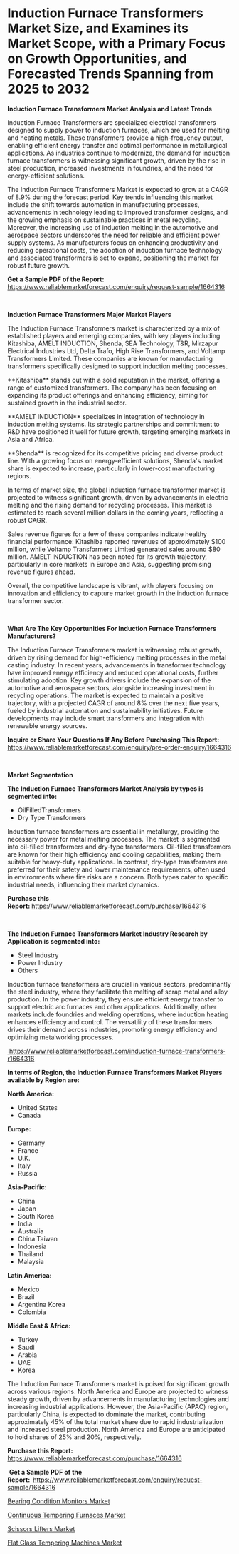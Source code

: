 <p><h1>Induction Furnace Transformers Market Size, and Examines its Market Scope, with a Primary Focus on Growth Opportunities, and Forecasted Trends Spanning from 2025 to 2032</h1></p><p><strong>Induction Furnace Transformers Market Analysis and Latest Trends</strong></p>
<p><p>Induction Furnace Transformers are specialized electrical transformers designed to supply power to induction furnaces, which are used for melting and heating metals. These transformers provide a high-frequency output, enabling efficient energy transfer and optimal performance in metallurgical applications. As industries continue to modernize, the demand for induction furnace transformers is witnessing significant growth, driven by the rise in steel production, increased investments in foundries, and the need for energy-efficient solutions.</p><p>The Induction Furnace Transformers Market is expected to grow at a CAGR of 8.9% during the forecast period. Key trends influencing this market include the shift towards automation in manufacturing processes, advancements in technology leading to improved transformer designs, and the growing emphasis on sustainable practices in metal recycling. Moreover, the increasing use of induction melting in the automotive and aerospace sectors underscores the need for reliable and efficient power supply systems. As manufacturers focus on enhancing productivity and reducing operational costs, the adoption of induction furnace technology and associated transformers is set to expand, positioning the market for robust future growth.</p></p>
<p><strong>Get a Sample PDF of the Report:&nbsp;</strong> <a href="https://www.reliablemarketforecast.com/enquiry/request-sample/1664316?utm_campaign=1167&utm_medium=2&utm_source=Github&utm_content=ia&utm_term=23032025&utm_id=induction-furnace-transformers">https://www.reliablemarketforecast.com/enquiry/request-sample/1664316</a></p>
<p>&nbsp;</p>
<p><strong>Induction Furnace Transformers Major Market Players</strong></p>
<p><p>The Induction Furnace Transformers market is characterized by a mix of established players and emerging companies, with key players including Kitashiba, AMELT INDUCTION, Shenda, SEA Technology, T&R, Mirzapur Electrical Industries Ltd, Delta Trafo, High Rise Transformers, and Voltamp Transformers Limited. These companies are known for manufacturing transformers specifically designed to support induction melting processes.</p><p>**Kitashiba** stands out with a solid reputation in the market, offering a range of customized transformers. The company has been focusing on expanding its product offerings and enhancing efficiency, aiming for sustained growth in the industrial sector.</p><p>**AMELT INDUCTION** specializes in integration of technology in induction melting systems. Its strategic partnerships and commitment to R&D have positioned it well for future growth, targeting emerging markets in Asia and Africa.</p><p>**Shenda** is recognized for its competitive pricing and diverse product line. With a growing focus on energy-efficient solutions, Shenda's market share is expected to increase, particularly in lower-cost manufacturing regions.</p><p>In terms of market size, the global induction furnace transformer market is projected to witness significant growth, driven by advancements in electric melting and the rising demand for recycling processes. This market is estimated to reach several million dollars in the coming years, reflecting a robust CAGR.</p><p>Sales revenue figures for a few of these companies indicate healthy financial performance: Kitashiba reported revenues of approximately $100 million, while Voltamp Transformers Limited generated sales around $80 million. AMELT INDUCTION has been noted for its growth trajectory, particularly in core markets in Europe and Asia, suggesting promising revenue figures ahead.</p><p>Overall, the competitive landscape is vibrant, with players focusing on innovation and efficiency to capture market growth in the induction furnace transformer sector.</p></p>
<p>&nbsp;</p>
<p><strong>What Are The Key Opportunities For Induction Furnace Transformers Manufacturers?</strong></p>
<p><p>The Induction Furnace Transformers market is witnessing robust growth, driven by rising demand for high-efficiency melting processes in the metal casting industry. In recent years, advancements in transformer technology have improved energy efficiency and reduced operational costs, further stimulating adoption. Key growth drivers include the expansion of the automotive and aerospace sectors, alongside increasing investment in recycling operations. The market is expected to maintain a positive trajectory, with a projected CAGR of around 8% over the next five years, fueled by industrial automation and sustainability initiatives. Future developments may include smart transformers and integration with renewable energy sources.</p></p>
<p><strong>Inquire or Share Your Questions If Any Before Purchasing This Report:</strong> <a href="https://www.reliablemarketforecast.com/enquiry/pre-order-enquiry/1664316?utm_campaign=1167&utm_medium=2&utm_source=Github&utm_content=ia&utm_term=23032025&utm_id=induction-furnace-transformers">https://www.reliablemarketforecast.com/enquiry/pre-order-enquiry/1664316</a></p>
<p>&nbsp;</p>
<p><strong>Market Segmentation</strong></p>
<p><strong>The Induction Furnace Transformers Market Analysis by types is segmented into:</strong></p>
<p><ul><li>OilFilledTransformers</li><li>Dry Type Transformers</li></ul></p>
<p><p>Induction furnace transformers are essential in metallurgy, providing the necessary power for metal melting processes. The market is segmented into oil-filled transformers and dry-type transformers. Oil-filled transformers are known for their high efficiency and cooling capabilities, making them suitable for heavy-duty applications. In contrast, dry-type transformers are preferred for their safety and lower maintenance requirements, often used in environments where fire risks are a concern. Both types cater to specific industrial needs, influencing their market dynamics.</p></p>
<p><strong>Purchase this Report:&nbsp;</strong><a href="https://www.reliablemarketforecast.com/purchase/1664316?utm_campaign=1167&utm_medium=2&utm_source=Github&utm_content=ia&utm_term=23032025&utm_id=induction-furnace-transformers">https://www.reliablemarketforecast.com/purchase/1664316</a></p>
<p>&nbsp;</p>
<p><strong>The Induction Furnace Transformers Market Industry Research by Application is segmented into:</strong></p>
<p><ul><li>Steel Industry</li><li>Power Industry</li><li>Others</li></ul></p>
<p><p>Induction furnace transformers are crucial in various sectors, predominantly the steel industry, where they facilitate the melting of scrap metal and alloy production. In the power industry, they ensure efficient energy transfer to support electric arc furnaces and other applications. Additionally, other markets include foundries and welding operations, where induction heating enhances efficiency and control. The versatility of these transformers drives their demand across industries, promoting energy efficiency and optimizing metalworking processes.</p></p>
<p><a href="https://www.reliablemarketforecast.com/induction-furnace-transformers-r1664316?utm_campaign=1167&utm_medium=2&utm_source=Github&utm_content=ia&utm_term=23032025&utm_id=induction-furnace-transformers">&nbsp;https://www.reliablemarketforecast.com/induction-furnace-transformers-r1664316</a></p>
<p><strong>In terms of Region, the Induction Furnace Transformers Market Players available by Region are:</strong></p>
<p>
    <p> <strong> North America: </strong>
        <ul>
            <li>United States</li>
            <li>Canada</li>
        </ul>
        </p> 
    <p> <strong> Europe: </strong>
        <ul>
            <li>Germany</li>
            <li>France</li>
            <li>U.K.</li>
            <li>Italy</li>
            <li>Russia</li>
        </ul>
        </p> 
    <p> <strong> Asia-Pacific: </strong>
        <ul>
            <li>China</li>
            <li>Japan</li>
            <li>South Korea</li>
            <li>India</li>
            <li>Australia</li>
            <li>China Taiwan</li>
            <li>Indonesia</li>
            <li>Thailand</li>
            <li>Malaysia</li>
        </ul>
        </p> 
    <p> <strong> Latin America: </strong>
        <ul>
            <li>Mexico</li>
            <li>Brazil</li>
            <li>Argentina Korea</li>
            <li>Colombia</li>
        </ul>
        </p> 
    <p> <strong> Middle East & Africa: </strong>
        <ul>
            <li>Turkey</li>
            <li>Saudi</li>
            <li>Arabia</li>
            <li>UAE</li>
            <li>Korea</li>
        </ul>
    </p>
    </p>
<p><p>The Induction Furnace Transformers market is poised for significant growth across various regions. North America and Europe are projected to witness steady growth, driven by advancements in manufacturing technologies and increasing industrial applications. However, the Asia-Pacific (APAC) region, particularly China, is expected to dominate the market, contributing approximately 45% of the total market share due to rapid industrialization and increased steel production. North America and Europe are anticipated to hold shares of 25% and 20%, respectively.</p></p>
<p><strong>Purchase this Report: </strong><a href="https://www.reliablemarketforecast.com/purchase/1664316?utm_campaign=1167&utm_medium=2&utm_source=Github&utm_content=ia&utm_term=23032025&utm_id=induction-furnace-transformers">https://www.reliablemarketforecast.com/purchase/1664316</a></p>
<p>&nbsp;<strong>Get a Sample PDF of the Report:&nbsp;&nbsp;</strong><a href="https://www.reliablemarketforecast.com/enquiry/request-sample/1664316?utm_campaign=1167&utm_medium=2&utm_source=Github&utm_content=ia&utm_term=23032025&utm_id=induction-furnace-transformers">https://www.reliablemarketforecast.com/enquiry/request-sample/1664316</a></p>
<p><strong></strong></p>
<p><p><a href="https://github.com/arocasanzib6/Market-Research-Report-List-1/blob/main/bearing-condition-monitors-market.md?utm_campaign=1167&utm_medium=2&utm_source=Github&utm_content=ia&utm_term=23032025&utm_id=induction-furnace-transformers">Bearing Condition Monitors Market</a></p><p><a href="https://github.com/mabutironaldo/Market-Research-Report-List-7/blob/main/continuous-tempering-furnaces-market.md?utm_campaign=1167&utm_medium=2&utm_source=Github&utm_content=ia&utm_term=23032025&utm_id=induction-furnace-transformers">Continuous Tempering Furnaces Market</a></p><p><a href="https://github.com/arneslullapq/Market-Research-Report-List-1/blob/main/scissors-lifters-market.md?utm_campaign=1167&utm_medium=2&utm_source=Github&utm_content=ia&utm_term=23032025&utm_id=induction-furnace-transformers">Scissors Lifters Market</a></p><p><a href="https://github.com/guneycigdem35/Market-Research-Report-List-5/blob/main/flat-glass-tempering-machines-market.md?utm_campaign=1167&utm_medium=2&utm_source=Github&utm_content=ia&utm_term=23032025&utm_id=induction-furnace-transformers">Flat Glass Tempering Machines Market</a></p></p>